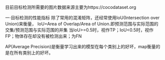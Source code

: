 目前目标检测所需要的图片数据来源主要为https://cocodataset.org


一·目标检测的性能指标
除了常用的混淆矩阵，还经常使用IoU(Intersection over Union)来衡量，
IoU=Area of Overlap/Area of Union.即预测范围与实际范围的交集/预测范围与实际范围的并集
当IoU>=0.5时，视作TP；IoU<0.5时，视作FP；物体存在却没有被检测出来；为FN



AP(Average Precision)是衡量学习出来的模型在每个类别上的好坏，map衡量的是在所有类别上的好坏。

